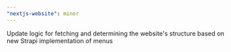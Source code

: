 ```yaml
---
"nextjs-website": minor
---
```


Update logic for fetching and determining the website's structure based on new Strapi implementation of menus
